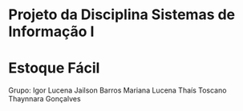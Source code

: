 ﻿# Projeto da Disciplina Sistemas de Informação I
 # Estoque Fácil

 Grupo: Igor Lucena
	Jailson Barros
	Mariana Lucena
	Thaís Toscano
	Thaynnara Gonçalves 
